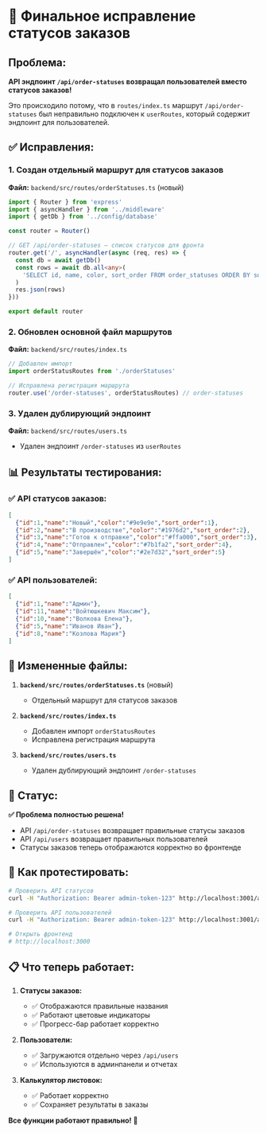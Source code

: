 # 🎯 Финальное исправление статусов заказов

## Проблема:
**API эндпоинт `/api/order-statuses` возвращал пользователей вместо статусов заказов!**

Это происходило потому, что в `routes/index.ts` маршрут `/api/order-statuses` был неправильно подключен к `userRoutes`, который содержит эндпоинт для пользователей.

## ✅ Исправления:

### 1. **Создан отдельный маршрут для статусов заказов**
**Файл:** `backend/src/routes/orderStatuses.ts` (новый)
```typescript
import { Router } from 'express'
import { asyncHandler } from '../middleware'
import { getDb } from '../config/database'

const router = Router()

// GET /api/order-statuses — список статусов для фронта
router.get('/', asyncHandler(async (req, res) => {
  const db = await getDb()
  const rows = await db.all<any>(
    'SELECT id, name, color, sort_order FROM order_statuses ORDER BY sort_order'
  )
  res.json(rows)
}))

export default router
```

### 2. **Обновлен основной файл маршрутов**
**Файл:** `backend/src/routes/index.ts`
```typescript
// Добавлен импорт
import orderStatusRoutes from './orderStatuses'

// Исправлена регистрация маршрута
router.use('/order-statuses', orderStatusRoutes) // order-statuses
```

### 3. **Удален дублирующий эндпоинт**
**Файл:** `backend/src/routes/users.ts`
- Удален эндпоинт `/order-statuses` из `userRoutes`

## 📊 Результаты тестирования:

### ✅ API статусов заказов:
```json
[
  {"id":1,"name":"Новый","color":"#9e9e9e","sort_order":1},
  {"id":2,"name":"В производстве","color":"#1976d2","sort_order":2},
  {"id":3,"name":"Готов к отправке","color":"#ffa000","sort_order":3},
  {"id":4,"name":"Отправлен","color":"#7b1fa2","sort_order":4},
  {"id":5,"name":"Завершён","color":"#2e7d32","sort_order":5}
]
```

### ✅ API пользователей:
```json
[
  {"id":1,"name":"Админ"},
  {"id":11,"name":"Войтюшкевич Максим"},
  {"id":10,"name":"Волкова Елена"},
  {"id":5,"name":"Иванов Иван"},
  {"id":8,"name":"Козлова Мария"}
]
```

## 🔧 Измененные файлы:

1. **`backend/src/routes/orderStatuses.ts`** (новый)
   - Отдельный маршрут для статусов заказов

2. **`backend/src/routes/index.ts`**
   - Добавлен импорт `orderStatusRoutes`
   - Исправлена регистрация маршрута

3. **`backend/src/routes/users.ts`**
   - Удален дублирующий эндпоинт `/order-statuses`

## 🚀 Статус:

**✅ Проблема полностью решена!**
- API `/api/order-statuses` возвращает правильные статусы заказов
- API `/api/users` возвращает правильных пользователей
- Статусы заказов теперь отображаются корректно во фронтенде

## 🧪 Как протестировать:

```bash
# Проверить API статусов
curl -H "Authorization: Bearer admin-token-123" http://localhost:3001/api/order-statuses

# Проверить API пользователей  
curl -H "Authorization: Bearer admin-token-123" http://localhost:3001/api/users

# Открыть фронтенд
# http://localhost:3000
```

## 📋 Что теперь работает:

1. **Статусы заказов:**
   - ✅ Отображаются правильные названия
   - ✅ Работают цветовые индикаторы
   - ✅ Прогресс-бар работает корректно

2. **Пользователи:**
   - ✅ Загружаются отдельно через `/api/users`
   - ✅ Используются в админпанели и отчетах

3. **Калькулятор листовок:**
   - ✅ Работает корректно
   - ✅ Сохраняет результаты в заказы

**Все функции работают правильно! 🎉**
